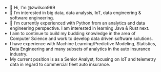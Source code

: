 - 👋 Hi, I’m @zwilson999
- 👀 I’m interested in big data, data analysis, IoT, data engineering & software engineering.
- 🌱 I’m currently experienced with Python from an analytics and data engineering perspective. I am interested in learning Java & Rust next.
- I aim to continue to build my budding knowledge in the area of Computer Science and work to develop data driven software solutions.
- I have experience with Machine Learning/Predictive Modeling, Statistics, Data Engineering and many subsets of analytics in the auto insurance industry. 
- My current position is as a Senior Analyst, focusing on IoT and telemetry data in regard to commercial fleet auto insurance.

<!---
zwilson999/zwilson999 is a ✨ special ✨ repository because its `README.md` (this file) appears on your GitHub profile.
You can click the Preview link to take a look at your changes.
--->
